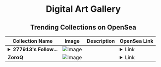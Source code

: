 <div align="center">

# Digital Art Gallery

## Trending Collections on OpenSea

| Collection Name                       | Image                                                                                     | Description                       | OpenSea Link                                                                                          |
|---------------------------------------|-------------------------------------------------------------------------------------------|-----------------------------------|--------------------------------------------------------------------------------------------------------|
| **<details><summary>277913's Follow...</summary>277913's Follower</details>** | ![Image](https://i.seadn.io/s/raw/files/19f9f090920392cc3650cbdf4361755b.png?w=500&auto=format?w=200&auto=format) |  | <details><summary>Link</summary>[277913's Follower](https://opensea.io/collection/277913-s-follower)</details> |
| **ΖоrαQ** | ![Image](https://i.seadn.io/s/raw/files/60671a0acd8fe79e0b55ccf7ac8c6691.jpg?w=500&auto=format?w=200&auto=format) |  | <details><summary>Link</summary>[ΖоrαQ](https://opensea.io/collection/zoraq-58)</details> |

</div>